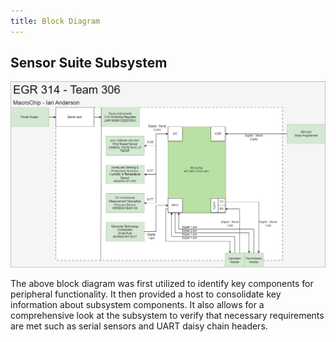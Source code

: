 ```yaml
---
title: Block Diagram
---
```


## Sensor Suite Subsystem

![Block Diagram](./assets/images/Block01.png)

The above block diagram was first utilized to identify key components for peripheral functionality. It then provided a host to consolidate key information about subsystem components. It also allows for a comprehensive look at the subsystem to verify that necessary requirements are met such as serial sensors and UART daisy chain headers.
